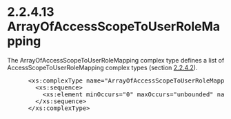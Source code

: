 <html dir="LTR" xmlns:mshelp="http://msdn.microsoft.com/mshelp" xmlns:ddue="http://ddue.schemas.microsoft.com/authoring/2003/5" xmlns:xlink="http://www.w3.org/1999/xlink" xmlns:tool="http://www.microsoft.com/tooltip">
 <body>
 <div id="header">
 <h1 class="heading">2.2.4.13 ArrayOfAccessScopeToUserRoleMapping</h1>
 </div>
 <div id="mainSection">
 <div id="mainBody">
 <div id="allHistory" class="saveHistory"></div>
 <div id="sectionSection0" class="section" name="collapseableSection">
 

<p>The ArrayOfAccessScopeToUserRoleMapping complex type defines
a list of AccessScopeToUserRoleMapping complex types (section <a href="7af7c31f-ad4e-4703-9a2a-1f4f54fcaafc.md">2.2.4.2</a>).</p>

<dl>
<dd>
<div><pre> &lt;xs:complexType name=&quot;ArrayOfAccessScopeToUserRoleMapping&quot;&gt;
   &lt;xs:sequence&gt;
     &lt;xs:element minOccurs=&quot;0&quot; maxOccurs=&quot;unbounded&quot; name=&quot;AccessScopeToUserRoleMapping&quot; nillable=&quot;true&quot; type=&quot;ipam:AccessScopeToUserRoleMapping&quot; /&gt;
   &lt;/xs:sequence&gt;
 &lt;/xs:complexType&gt;
</pre></div>
</dd></dl>


 </div>
 </div>
 </div>
 </body>
</html>